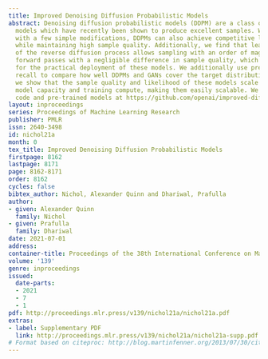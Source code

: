 ```yaml
---
title: Improved Denoising Diffusion Probabilistic Models
abstract: Denoising diffusion probabilistic models (DDPM) are a class of generative
  models which have recently been shown to produce excellent samples. We show that
  with a few simple modifications, DDPMs can also achieve competitive log-likelihoods
  while maintaining high sample quality. Additionally, we find that learning variances
  of the reverse diffusion process allows sampling with an order of magnitude fewer
  forward passes with a negligible difference in sample quality, which is important
  for the practical deployment of these models. We additionally use precision and
  recall to compare how well DDPMs and GANs cover the target distribution. Finally,
  we show that the sample quality and likelihood of these models scale smoothly with
  model capacity and training compute, making them easily scalable. We release our
  code and pre-trained models at https://github.com/openai/improved-diffusion.
layout: inproceedings
series: Proceedings of Machine Learning Research
publisher: PMLR
issn: 2640-3498
id: nichol21a
month: 0
tex_title: Improved Denoising Diffusion Probabilistic Models
firstpage: 8162
lastpage: 8171
page: 8162-8171
order: 8162
cycles: false
bibtex_author: Nichol, Alexander Quinn and Dhariwal, Prafulla
author:
- given: Alexander Quinn
  family: Nichol
- given: Prafulla
  family: Dhariwal
date: 2021-07-01
address:
container-title: Proceedings of the 38th International Conference on Machine Learning
volume: '139'
genre: inproceedings
issued:
  date-parts:
  - 2021
  - 7
  - 1
pdf: http://proceedings.mlr.press/v139/nichol21a/nichol21a.pdf
extras:
- label: Supplementary PDF
  link: http://proceedings.mlr.press/v139/nichol21a/nichol21a-supp.pdf
# Format based on citeproc: http://blog.martinfenner.org/2013/07/30/citeproc-yaml-for-bibliographies/
---
```

